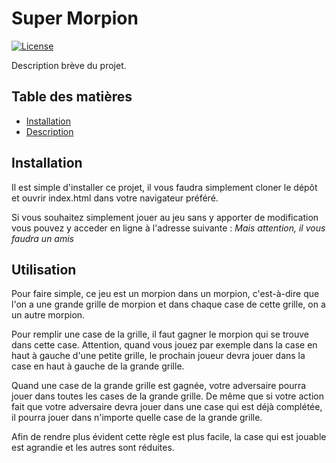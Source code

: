 # Super Morpion

[![License](https://img.shields.io/badge/license-MIT-blue.svg)](LICENSE)

Description brève du projet.

## Table des matières

- [Installation](#installation)
- [Description](#Description)

## Installation

Il est simple d'installer ce projet, il vous faudra simplement cloner le dépôt et ouvrir index.html dans votre navigateur préféré.

Si vous souhaitez simplement jouer au jeu sans y apporter de modification vous pouvez y acceder en ligne à l'adresse suivante :
_Mais attention, il vous faudra un amis_

## Utilisation

Pour faire simple, ce jeu est un morpion dans un morpion, c'est-à-dire que l'on a une grande grille de morpion et dans chaque case de cette grille, on a un autre morpion.

Pour remplir une case de la grille, il faut gagner le morpion qui se trouve dans cette case.
Attention, quand vous jouez par exemple dans la case en haut à gauche d'une petite grille, le prochain joueur devra jouer dans la case en haut à gauche de la grande grille.

Quand une case de la grande grille est gagnée, votre adversaire pourra jouer dans toutes les cases de la grande grille. De même que si votre action fait que votre adversaire devra jouer dans une case qui est déjà complétée, il pourra jouer dans n'importe quelle case de la grande grille.

Afin de rendre plus évident cette règle est plus facile, la case qui est jouable est agrandie et les autres sont réduites.
